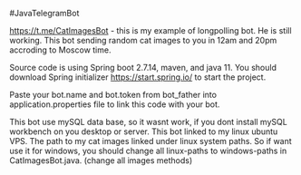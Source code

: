 #JavaTelegramBot

https://t.me/CatImagesBot - this is my example of longpolling bot. He is still working. This bot sending random cat images to you in 12am and 20pm accroding to Moscow time.

Source code is using Spring boot 2.7.14, maven, and java 11. You should download Spring initializer https://start.spring.io/ to start the project.

Paste your bot.name and bot.token from bot_father into application.properties file to link this code with your bot.

This bot use mySQL data base, so it wasnt work, if you dont install mySQL workbench on you desktop or server. This bot linked to my linux ubuntu VPS. 
The path to my cat images linked under linux system paths. 
So if want use it for windows, you should change all linux-paths to windows-paths in CatImagesBot.java. (change all images methods)
